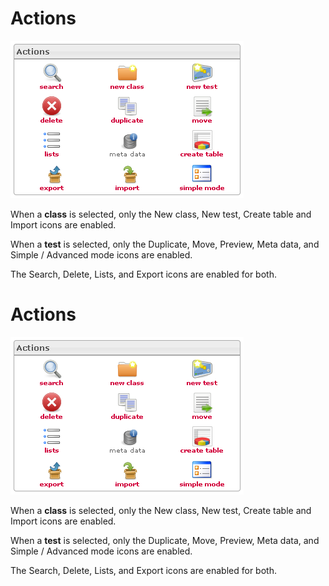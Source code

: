 <!--
created_at: '2012-03-22 17:44:07'
updated_at: '2013-03-13 13:36:46'
authors:
    - 'Jérôme Bogaerts'
contributors:
    - 'Sophie Doublet'
tags:
    - 'Manage Tests'
-->

Actions
=======

![](../resources/tests-actions.png)

When a **class** is selected, only the New class, New test, Create table and Import icons are enabled.

When a **test** is selected, only the Duplicate, Move, Preview, Meta data, and Simple / Advanced mode icons are enabled.

The Search, Delete, Lists, and Export icons are enabled for both.

Actions
=======

![](../resources/tests-actions.png)

When a **class** is selected, only the New class, New test, Create table and Import icons are enabled.

When a **test** is selected, only the Duplicate, Move, Preview, Meta data, and Simple / Advanced mode icons are enabled.

The Search, Delete, Lists, and Export icons are enabled for both.


